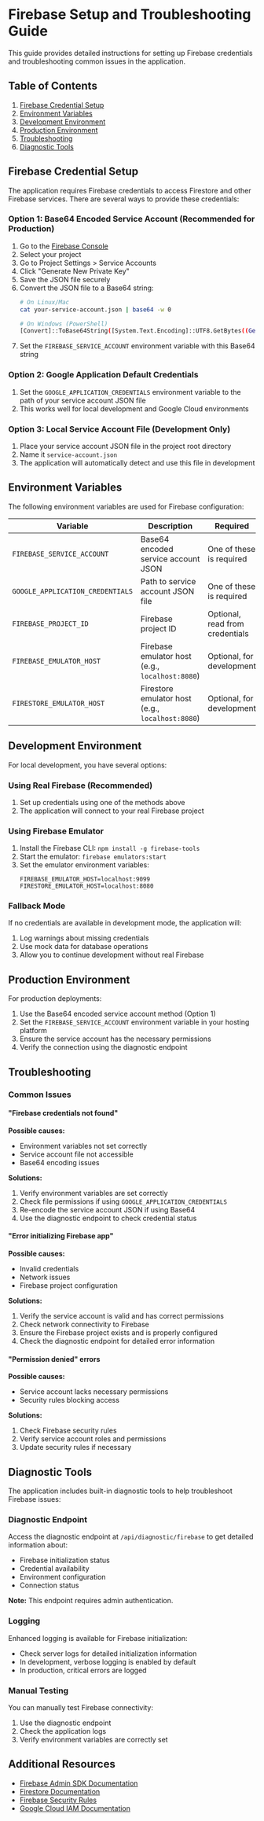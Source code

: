 # Firebase Setup and Troubleshooting Guide

This guide provides detailed instructions for setting up Firebase credentials and troubleshooting common issues in the application.

## Table of Contents

1. [Firebase Credential Setup](#firebase-credential-setup)
2. [Environment Variables](#environment-variables)
3. [Development Environment](#development-environment)
4. [Production Environment](#production-environment)
5. [Troubleshooting](#troubleshooting)
6. [Diagnostic Tools](#diagnostic-tools)

## Firebase Credential Setup

The application requires Firebase credentials to access Firestore and other Firebase services. There are several ways to provide these credentials:

### Option 1: Base64 Encoded Service Account (Recommended for Production)

1. Go to the [Firebase Console](https://console.firebase.google.com/)
2. Select your project
3. Go to Project Settings > Service Accounts
4. Click "Generate New Private Key"
5. Save the JSON file securely
6. Convert the JSON file to a Base64 string:
   ```bash
   # On Linux/Mac
   cat your-service-account.json | base64 -w 0
   
   # On Windows (PowerShell)
   [Convert]::ToBase64String([System.Text.Encoding]::UTF8.GetBytes((Get-Content -Raw -Path your-service-account.json)))
   ```
7. Set the `FIREBASE_SERVICE_ACCOUNT` environment variable with this Base64 string

### Option 2: Google Application Default Credentials

1. Set the `GOOGLE_APPLICATION_CREDENTIALS` environment variable to the path of your service account JSON file
2. This works well for local development and Google Cloud environments

### Option 3: Local Service Account File (Development Only)

1. Place your service account JSON file in the project root directory
2. Name it `service-account.json`
3. The application will automatically detect and use this file in development

## Environment Variables

The following environment variables are used for Firebase configuration:

| Variable | Description | Required |
|----------|-------------|----------|
| `FIREBASE_SERVICE_ACCOUNT` | Base64 encoded service account JSON | One of these is required |
| `GOOGLE_APPLICATION_CREDENTIALS` | Path to service account JSON file | One of these is required |
| `FIREBASE_PROJECT_ID` | Firebase project ID | Optional, read from credentials |
| `FIREBASE_EMULATOR_HOST` | Firebase emulator host (e.g., `localhost:8080`) | Optional, for development |
| `FIRESTORE_EMULATOR_HOST` | Firestore emulator host (e.g., `localhost:8080`) | Optional, for development |

## Development Environment

For local development, you have several options:

### Using Real Firebase (Recommended)

1. Set up credentials using one of the methods above
2. The application will connect to your real Firebase project

### Using Firebase Emulator

1. Install the Firebase CLI: `npm install -g firebase-tools`
2. Start the emulator: `firebase emulators:start`
3. Set the emulator environment variables:
   ```
   FIREBASE_EMULATOR_HOST=localhost:9099
   FIRESTORE_EMULATOR_HOST=localhost:8080
   ```

### Fallback Mode

If no credentials are available in development mode, the application will:
1. Log warnings about missing credentials
2. Use mock data for database operations
3. Allow you to continue development without real Firebase

## Production Environment

For production deployments:

1. Use the Base64 encoded service account method (Option 1)
2. Set the `FIREBASE_SERVICE_ACCOUNT` environment variable in your hosting platform
3. Ensure the service account has the necessary permissions
4. Verify the connection using the diagnostic endpoint

## Troubleshooting

### Common Issues

#### "Firebase credentials not found"

**Possible causes:**
- Environment variables not set correctly
- Service account file not accessible
- Base64 encoding issues

**Solutions:**
1. Verify environment variables are set correctly
2. Check file permissions if using `GOOGLE_APPLICATION_CREDENTIALS`
3. Re-encode the service account JSON if using Base64
4. Use the diagnostic endpoint to check credential status

#### "Error initializing Firebase app"

**Possible causes:**
- Invalid credentials
- Network issues
- Firebase project configuration

**Solutions:**
1. Verify the service account is valid and has correct permissions
2. Check network connectivity to Firebase
3. Ensure the Firebase project exists and is properly configured
4. Check the diagnostic endpoint for detailed error information

#### "Permission denied" errors

**Possible causes:**
- Service account lacks necessary permissions
- Security rules blocking access

**Solutions:**
1. Check Firebase security rules
2. Verify service account roles and permissions
3. Update security rules if necessary

## Diagnostic Tools

The application includes built-in diagnostic tools to help troubleshoot Firebase issues:

### Diagnostic Endpoint

Access the diagnostic endpoint at `/api/diagnostic/firebase` to get detailed information about:
- Firebase initialization status
- Credential availability
- Environment configuration
- Connection status

**Note:** This endpoint requires admin authentication.

### Logging

Enhanced logging is available for Firebase initialization:
- Check server logs for detailed initialization information
- In development, verbose logging is enabled by default
- In production, critical errors are logged

### Manual Testing

You can manually test Firebase connectivity:
1. Use the diagnostic endpoint
2. Check the application logs
3. Verify environment variables are correctly set

## Additional Resources

- [Firebase Admin SDK Documentation](https://firebase.google.com/docs/admin/setup)
- [Firestore Documentation](https://firebase.google.com/docs/firestore)
- [Firebase Security Rules](https://firebase.google.com/docs/rules)
- [Google Cloud IAM Documentation](https://cloud.google.com/iam/docs) 